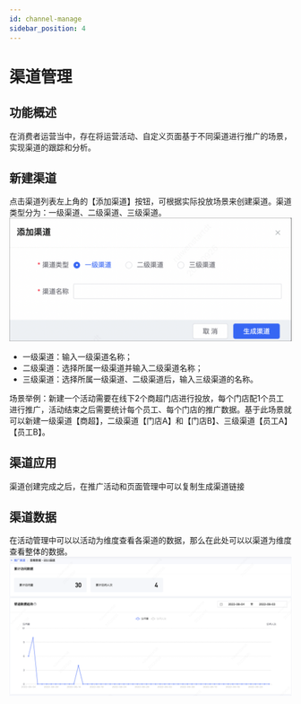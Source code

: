 ```yaml
---
id: channel-manage
sidebar_position: 4
---
```


# 渠道管理

## 功能概述
在消费者运营当中，存在将运营活动、自定义页面基于不同渠道进行推广的场景，实现渠道的跟踪和分析。

## 新建渠道
点击渠道列表左上角的【添加渠道】按钮，可根据实际投放场景来创建渠道。渠道类型分为：一级渠道、二级渠道、三级渠道。
![图 48](/img/3683c74512320aa84242112e4be23ea9ff4a9abeb726cfe58913409d7b1f7b2c.png)  
- 一级渠道：输入一级渠道名称；
- 二级渠道：选择所属一级渠道并输入二级渠道名称；
- 三级渠道：选择所属一级渠道、二级渠道后，输入三级渠道的名称。

场景举例：新建一个活动需要在线下2个商超门店进行投放，每个门店配1个员工进行推广，活动结束之后需要统计每个员工、每个门店的推广数据。基于此场景就可以新建一级渠道【商超】，二级渠道【门店A】和【门店B】、三级渠道【员工A】【员工B】。

## 渠道应用
渠道创建完成之后，在推广活动和页面管理中可以复制生成渠道链接

## 渠道数据
在活动管理中可以以活动为维度查看各渠道的数据，那么在此处可以以渠道为维度查看整体的数据。
![图 49](/img/50495297cd1b6c1b1e3b871faf46dcfbc8cab2f700dc96c2b4b3c81ff7f5d158.png)  
